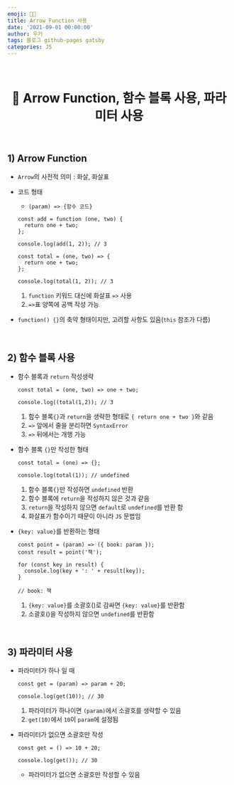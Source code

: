 ```yaml
---
emoji: 👨‍💻
title: Arrow Function 사용
date: '2021-09-01 00:00:00'
author: 우기
tags: 블로그 github-pages gatsby
categories: JS
---
```


<br>

<h1 align="center">
  👋 Arrow Function, 함수 블록 사용, 파라미터 사용
</h1>

<br>

## 1) Arrow Function

- `Arrow`의 사전적 의미 : 화살, 화살표
- 코드 형태

  - `(param) => {함수 코드}`

  ```tsx
  const add = function (one, two) {
    return one + two;
  };

  console.log(add(1, 2)); // 3

  const total = (one, two) => {
    return one + two;
  };

  console.log(total(1, 2)); // 3
  ```

  1. `function` 키워드 대신에 화살표 `=>` 사용
  2. `=>`표 양쪽에 공백 작성 가능

- `function() {}`의 축약 형태이지만, 고려할 사항도 있음(`this` 참조가 다름)

<br>

## 2) 함수 블록 사용

- 함수 블록과 `return` 작성생략

  ```tsx
  const total = (one, two) => one + two;

  console.log((total(1,2)); // 3
  ```

  1. 함수 블록`{}`과 `return`을 생략한 형태로 `{ return one + two }`와 같음
  2. `=>` 앞에서 줄을 분리하면 `SyntaxError`
  3. `=>` 뒤에서는 개행 가능

- 함수 블록 `{}`만 작성한 형태

  ```tsx
  const total = (one) => {};

  console.log(total(1)); // undefined
  ```

  1. 함수 블록`{}`만 작성하면 `undefined` 반환
  2. 함수 블록에 `return`을 작성하지 않은 것과 같음
  3. `return`을 작성하지 않으면 `default`로 `undefined`를 반환 함
  4. 화살표가 함수이기 때문이 아니라 `JS` 문법임

- `{key: value}`를 반환하는 형태

  ```tsx
  const point = (param) => ({ book: param });
  const result = point('책');

  for (const key in result) {
    console.log(key + ': ' + result[key]);
  }

  // book: 책
  ```

  1. `{key: value}`를 소괄호()로 감싸면 `{key: value}`를 반환함
  2. 소괄호()을 작성하지 않으면 `undefined`를 반환함

<br>

## 3) 파라미터 사용

- 파라미터가 하나 일 때

  ```tsx
  const get = (param) => param + 20;

  console.log(get(10)); // 30
  ```

  1. 파라미터가 하나이면 `(param)`에서 소괄호를 생략할 수 있음
  2. `get(10)`에서 `10`이 `param`에 설정됨

- 파라미터가 없으면 소괄호만 작성

  ```tsx
  const get = () => 10 + 20;

  console.log(get()); // 30
  ```

  - 파라미터가 없으면 소괄호만 작성할 수 있음

  <br>

```toc

```
